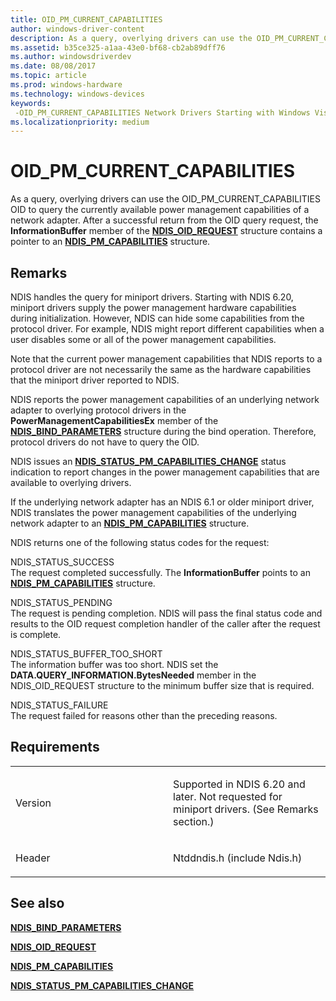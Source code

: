 ```yaml
---
title: OID_PM_CURRENT_CAPABILITIES
author: windows-driver-content
description: As a query, overlying drivers can use the OID_PM_CURRENT_CAPABILITIES OID to query the currently available power management capabilities of a network adapter.
ms.assetid: b35ce325-a1aa-43e0-bf68-cb2ab89dff76
ms.author: windowsdriverdev
ms.date: 08/08/2017
ms.topic: article
ms.prod: windows-hardware
ms.technology: windows-devices
keywords: 
 -OID_PM_CURRENT_CAPABILITIES Network Drivers Starting with Windows Vista
ms.localizationpriority: medium
---
```


# OID\_PM\_CURRENT\_CAPABILITIES


As a query, overlying drivers can use the OID\_PM\_CURRENT\_CAPABILITIES OID to query the currently available power management capabilities of a network adapter. After a successful return from the OID query request, the **InformationBuffer** member of the [**NDIS\_OID\_REQUEST**](https://msdn.microsoft.com/library/windows/hardware/ff566710) structure contains a pointer to an [**NDIS\_PM\_CAPABILITIES**](https://msdn.microsoft.com/library/windows/hardware/ff566748) structure.

Remarks
-------

NDIS handles the query for miniport drivers. Starting with NDIS 6.20, miniport drivers supply the power management hardware capabilities during initialization. However, NDIS can hide some capabilities from the protocol driver. For example, NDIS might report different capabilities when a user disables some or all of the power management capabilities.

Note that the current power management capabilities that NDIS reports to a protocol driver are not necessarily the same as the hardware capabilities that the miniport driver reported to NDIS.

NDIS reports the power management capabilities of an underlying network adapter to overlying protocol drivers in the **PowerManagementCapabilitiesEx** member of the [**NDIS\_BIND\_PARAMETERS**](https://msdn.microsoft.com/library/windows/hardware/ff564832) structure during the bind operation. Therefore, protocol drivers do not have to query the OID.

NDIS issues an [**NDIS\_STATUS\_PM\_CAPABILITIES\_CHANGE**](https://msdn.microsoft.com/library/windows/hardware/ff567410) status indication to report changes in the power management capabilities that are available to overlying drivers.

If the underlying network adapter has an NDIS 6.1 or older miniport driver, NDIS translates the power management capabilities of the underlying network adapter to an [**NDIS\_PM\_CAPABILITIES**](https://msdn.microsoft.com/library/windows/hardware/ff566748) structure.

NDIS returns one of the following status codes for the request:

<a href="" id="ndis-status-success"></a>NDIS\_STATUS\_SUCCESS  
The request completed successfully. The **InformationBuffer** points to an [**NDIS\_PM\_CAPABILITIES**](https://msdn.microsoft.com/library/windows/hardware/ff566748) structure.

<a href="" id="ndis-status-pending"></a>NDIS\_STATUS\_PENDING  
The request is pending completion. NDIS will pass the final status code and results to the OID request completion handler of the caller after the request is complete.

<a href="" id="ndis-status-buffer-too-short"></a>NDIS\_STATUS\_BUFFER\_TOO\_SHORT  
The information buffer was too short. NDIS set the **DATA.QUERY\_INFORMATION.BytesNeeded** member in the NDIS\_OID\_REQUEST structure to the minimum buffer size that is required.

<a href="" id="ndis-status-failure"></a>NDIS\_STATUS\_FAILURE  
The request failed for reasons other than the preceding reasons.

Requirements
------------

<table>
<colgroup>
<col width="50%" />
<col width="50%" />
</colgroup>
<tbody>
<tr class="odd">
<td><p>Version</p></td>
<td><p>Supported in NDIS 6.20 and later. Not requested for miniport drivers. (See Remarks section.)</p></td>
</tr>
<tr class="even">
<td><p>Header</p></td>
<td>Ntddndis.h (include Ndis.h)</td>
</tr>
</tbody>
</table>

## See also


[**NDIS\_BIND\_PARAMETERS**](https://msdn.microsoft.com/library/windows/hardware/ff564832)

[**NDIS\_OID\_REQUEST**](https://msdn.microsoft.com/library/windows/hardware/ff566710)

[**NDIS\_PM\_CAPABILITIES**](https://msdn.microsoft.com/library/windows/hardware/ff566748)

[**NDIS\_STATUS\_PM\_CAPABILITIES\_CHANGE**](https://msdn.microsoft.com/library/windows/hardware/ff567410)

 

 




